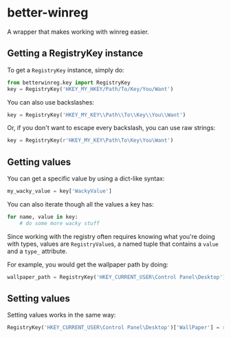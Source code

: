 # better-winreg

A wrapper that makes working with winreg easier.

## Getting a RegistryKey instance

To get a `RegistryKey` instance, simply do:

```python
from betterwinreg.key import RegistryKey
key = RegistryKey('HKEY_MY_HKEY/Path/To/Key/You/Want')
```

You can also use backslashes:

```python
key = RegistryKey('HKEY_MY_KEY\\Path\\To\\Key\\You\\Want')
```

Or, if you don't want to escape every backslash, you can use raw strings:

```python
key = RegistryKey(r'HKEY_MY_KEY\Path\To\Key\You\Want')
```

## Getting values

You can get a specific value by using a dict-like syntax:

```python
my_wacky_value = key['WackyValue']
```

You can also iterate though all the values a key has:

```python
for name, value in key:
    # do some more wacky stuff
```

Since working with the registry often requires knowing what you're doing with types, values are `RegistryValue`s, a named tuple that contains a `value` and a `type_` attribute.

For example, you would get the wallpaper path by doing:

```python
wallpaper_path = RegistryKey('HKEY_CURRENT_USER\Control Panel\Desktop')['WallPaper']
```

## Setting values

Setting values works in the same way:

```python
RegistryKey('HKEY_CURRENT_USER\Control Panel\Desktop')['WallPaper'] = r'D:\Pictures\wallpaper.png'
```
